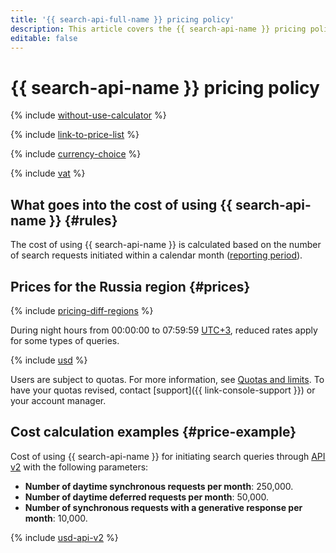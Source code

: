 ```yaml
---
title: '{{ search-api-full-name }} pricing policy'
description: This article covers the {{ search-api-name }} pricing policy.
editable: false
---
```


# {{ search-api-name }} pricing policy



{% include [without-use-calculator](../_includes/pricing/without-use-calculator.md) %}

{% include [link-to-price-list](../_includes/pricing/link-to-price-list.md) %}

{% include [currency-choice](../_includes/pricing/currency-choice.md) %}

{% include [vat](../_includes/vat.md) %}

## What goes into the cost of using {{ search-api-name }} {#rules}

The cost of using {{ search-api-name }} is calculated based on the number of search requests initiated within a calendar month ([reporting period](../billing/concepts/reporting-period.md)).

## Prices for the Russia region {#prices}

{% include [pricing-diff-regions](../_includes/pricing-diff-regions.md) %}

During night hours from 00:00:00 to 07:59:59 [UTC+3](https://en.wikipedia.org/wiki/UTC%2B03:00), reduced rates apply for some types of queries.



{% include [usd](../_pricing/search-api/usd.md) %}


Users are subject to quotas. For more information, see [Quotas and limits](concepts/limits.md). To have your quotas revised, contact [support]({{ link-console-support }}) or your account manager.

## Cost calculation examples {#price-example}

Cost of using {{ search-api-name }} for initiating search queries through [API v2](./concepts/index.md#api-v2) with the following parameters:

* **Number of daytime synchronous requests per month**: 250,000.
* **Number of daytime deferred requests per month**: 50,000.
* **Number of synchronous requests with a generative response per month**: 10,000.



{% include [usd-api-v2](../_pricing_examples/search-api/usd-api-v2.md) %}

